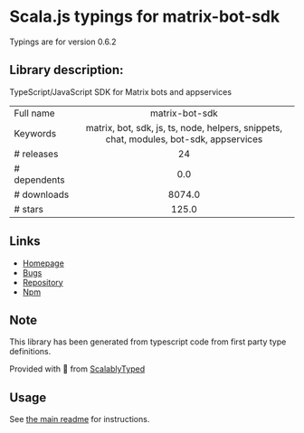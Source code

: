 
# Scala.js typings for matrix-bot-sdk

Typings are for version 0.6.2

## Library description:
TypeScript/JavaScript SDK for Matrix bots and appservices

|                    |                 |
| ------------------ | :-------------: |
| Full name          | matrix-bot-sdk |
| Keywords           | matrix, bot, sdk, js, ts, node, helpers, snippets, chat, modules, bot-sdk, appservices |
| # releases         | 24 |
| # dependents       | 0.0 |
| # downloads        | 8074.0 |
| # stars            | 125.0 |

## Links
- [Homepage](https://github.com/turt2live/matrix-bot-sdk#readme)
- [Bugs](https://github.com/turt2live/matrix-bot-sdk/issues)
- [Repository](https://github.com/turt2live/matrix-bot-sdk)
- [Npm](https://www.npmjs.com/package/matrix-bot-sdk)
    


## Note
This library has been generated from typescript code from first party type definitions.

Provided with :purple_heart: from [ScalablyTyped](https://github.com/oyvindberg/ScalablyTyped)

## Usage
See [the main readme](../../readme.md) for instructions.


